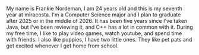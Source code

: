 My name is Frankie Nordeman, I am 24 years old and this is my seventh year at miracosta.
I'm a Computer Science major and I plan to graduate after 2025 or in the middle of 2026.
It has been five years since I've taken Java, but I've been reviewing it, and C++ has a lot in common with it.
During my free time, I like to play video games, watch youtube, and spend time with friends.
I also like puppies, I have two little ones. They like pet pats and get excited whenever I get home from school.
